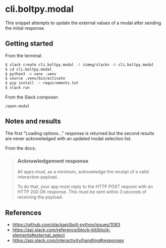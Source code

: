 # cli.boltpy.modal

This snippet attempts to update the external values of a modal after sending the
initial response.

## Getting started

From the terminal:

```sh
$ slack create cli.boltpy.modal -t zimeg/slacks -b cli.boltpy.modal
$ cd cli.boltpy.modal
$ python3 -m venv .venv
$ source .venv/bin/activate
$ pip install -r requirements.txt
$ slack run
```

From the Slack composer:

```slack
/open-modal
```

## Notes and results

The first "Loading options..." response is returned but the second results are
never acknowledged with an updated modal selection list.

From the docs:

> ### Acknowledgement response
>
> All apps must, as a minimum, acknowledge the receipt of a valid interaction
> payload.
>
> To do that, your app must reply to the HTTP POST request with an HTTP 200 OK
> response. This must be sent within 3 seconds of receiving the payload.

## References

- https://github.com/slackapi/bolt-python/issues/1083
- https://api.slack.com/reference/block-kit/block-elements#external_select
- https://api.slack.com/interactivity/handling#responses
